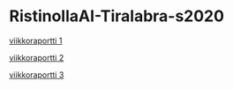 # RistinollaAI-Tiralabra-s2020

[viikkoraportti 1](https://github.com/Latelaukki/RistinollaAI-Tiralabra-s2020/blob/master/Dokumentaatio/Viikkoraportit/Viikko_1.md)

[viikkoraportti 2](https://github.com/Latelaukki/RistinollaAI-Tiralabra-s2020/blob/master/Dokumentaatio/Viikkoraportit/viikko_2.md)

[viikkoraportti 3](https://github.com/Latelaukki/RistinollaAI-Tiralabra-s2020/blob/master/Dokumentaatio/Viikkoraportit/viikko_3.md)
